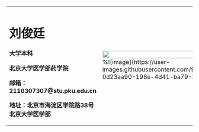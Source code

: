 <table border="0">
  <tr>
    <td width="75%">
      <h1>刘俊廷</h1>
      <p><b>大学本科</b></p>
      <p><b>北京大学医学部药学院</b></p>
      <p><b>邮箱：2110307307@stu.pku.edu.cn</b></p>
      <p><b>地址：北京市海淀区学院路38号北京大学医学部</b></p>
    </td>
    <td width="25%">
      <img src="/zhengjianzhao.jpg" width="100%">      %![image](https://user-images.githubusercontent.com/91527825/136169112-0d23aa90-198e-4d41-ba79-20c56ec7941d.png)

  </tr>
</table>
